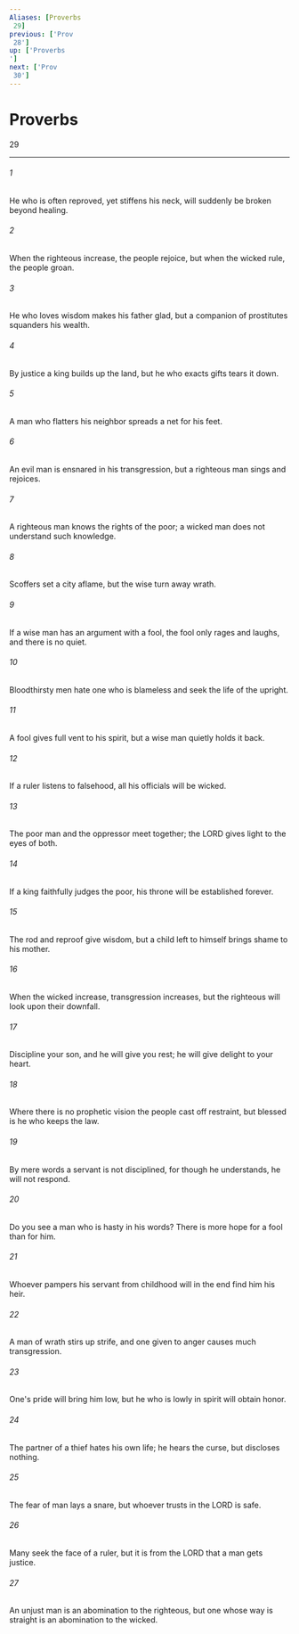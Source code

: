 ```yaml
---
Aliases: [Proverbs 29]
previous: ['Prov 28']
up: ['Proverbs']
next: ['Prov 30']
---
```

# Proverbs 29

***
 

###### 1 
He who is often reproved, yet stiffens his neck,  will suddenly be broken beyond healing.   

###### 2 
When the righteous increase, the people rejoice,  but when the wicked rule, the people groan.   

###### 3 
He who loves wisdom makes his father glad,  but a companion of prostitutes squanders his wealth.   

###### 4 
By justice a king builds up the land,  but he who exacts gifts tears it down.   

###### 5 
A man who flatters his neighbor  spreads a net for his feet.   

###### 6 
An evil man is ensnared in his transgression,  but a righteous man sings and rejoices.   

###### 7 
A righteous man knows the rights of the poor;  a wicked man does not understand such knowledge.   

###### 8 
Scoffers set a city aflame,  but the wise turn away wrath.   

###### 9 
If a wise man has an argument with a fool,  the fool only rages and laughs, and there is no quiet.   

###### 10 
Bloodthirsty men hate one who is blameless  and seek the life of the upright.   

###### 11 
A fool gives full vent to his spirit,  but a wise man quietly holds it back.   

###### 12 
If a ruler listens to falsehood,  all his officials will be wicked.   

###### 13 
The poor man and the oppressor meet together;  the LORD gives light to the eyes of both.   

###### 14 
If a king faithfully judges the poor,  his throne will be established forever.   

###### 15 
The rod and reproof give wisdom,  but a child left to himself brings shame to his mother.   

###### 16 
When the wicked increase, transgression increases,  but the righteous will look upon their downfall.   

###### 17 
Discipline your son, and he will give you rest;  he will give delight to your heart.   

###### 18 
Where there is no prophetic vision the people cast off restraint,  but blessed is he who keeps the law.   

###### 19 
By mere words a servant is not disciplined,  for though he understands, he will not respond.   

###### 20 
Do you see a man who is hasty in his words?  There is more hope for a fool than for him.   

###### 21 
Whoever pampers his servant from childhood  will in the end find him his heir.   

###### 22 
A man of wrath stirs up strife,  and one given to anger causes much transgression.   

###### 23 
One's pride will bring him low,  but he who is lowly in spirit will obtain honor.   

###### 24 
The partner of a thief hates his own life;  he hears the curse, but discloses nothing.   

###### 25 
The fear of man lays a snare,  but whoever trusts in the LORD is safe.   

###### 26 
Many seek the face of a ruler,  but it is from the LORD that a man gets justice.   

###### 27 
An unjust man is an abomination to the righteous,  but one whose way is straight is an abomination to the wicked.
